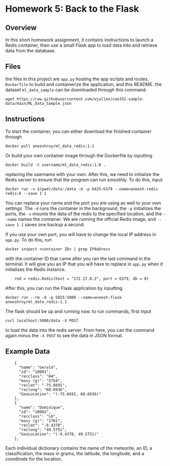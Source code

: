 # Homework 5: Back to the Flask

## Overview

In this short homework assignment, it contains instructions to launch a Redis container, then use a small Flask app to load data into and retrieve data from the database.

## Files

the files in this project are `app.py` hosting the app scripts and routes, `Dockerfile` to build and containerize the application, and this README. the dataset `ml_data_sample` can be downloaded through this command:

```
wget https://raw.githubusercontent.com/wjallen/coe332-sample-data/main/ML_Data_Sample.json
```

## Instructions

To start the container, you can either download the finished container through

```
docker pull aneeshroy/ml_data_redis:1.1
```

Or build your own container image through the Dockerfile by inputting

```
docker build -t username/ml_data_redis:1.0 .
```

replacing the username with your own. After this, we need to initialize the Redis server to ensure that the program can run smoothly. To do this, input

```
docker run -v $(pwd)/data:/data -d -p 6425:6379 --name=aneesh-redis redis:6 --save 1 1
```

You can replace your name and the port you are using as well to your own settings. The `-d` runs the container in the background, the `-p` initializes the ports, the `-v` mounts the data of the redis to the specified location, and the `--name` names the container. We are running the official Redis image, and `--save 1 1` saves one backup a second.

If you use your own port, you will have to change the local IP address in `app.py`. To do this, run

```
docker inspect <container ID> | grep IPAddress
```

with the container ID that came after you ran the last command in the terminal. It will give you an IP that you will have to replace in `app.py` when it initializes the Redis instance.

```
    red = redis.Redis(host = "172.17.0.2", port = 6379, db = 0)
```

After this, you can run the Flask application by inputting

```
docker run --rm -d -p 5025:5000 --name=aneesh-flask aneeshroy/ml_data_redis:1.1
```

The flask should be up and running now. to run commands, first input 

```
curl localhost:5000/data -X POST
```

to load the data into the redis server. From here, you can the command again minus the `-X POST` to see the data in JSON format.

## Example Data

```
    {
      "name": "Gerald",
      "id": "10001",
      "recclass": "H4",
      "mass (g)": "5754",
      "reclat": "-75.6691",
      "reclong": "60.6936",
      "GeoLocation": "(-75.6691, 60.6936)"
    },
    {
      "name": "Dominique",
      "id": "10002",
      "recclass": "L6",
      "mass (g)": "1701",
      "reclat": "-9.4378",
      "reclong": "49.5751",
      "GeoLocation": "(-9.4378, 49.5751)"
    },
```

Each individual dictionary contains the name of the meteorite, an ID, a classification, the mass in grams, the latitude, the longitude, and a coordinate for the location.


